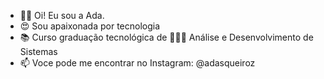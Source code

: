 - 👋🏽 Oi! Eu sou a Ada.
- 😍 Sou apaixonada por tecnologia
- 📚 Curso graduação tecnológica de 👩🏻‍💻 Análise e Desenvolvimento de Sistemas
- 📫 Voce pode me encontrar no Instagram: @adasqueiroz

<!---
Adaqueiroz/Adaqueiroz is a ✨ special ✨ repository because its `README.md` (this file) appears on your GitHub profile.
You can click the Preview link to take a look at your changes.
--->
